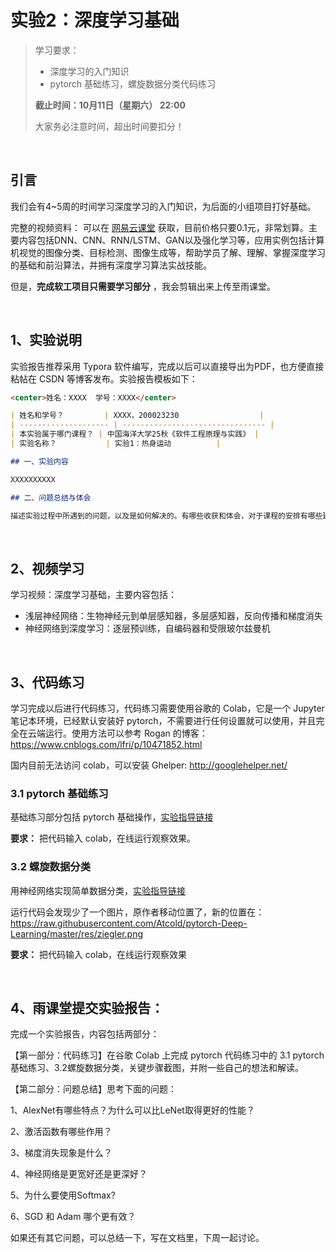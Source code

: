 # 实验2：深度学习基础

> 学习要求：
>
> - 深度学习的入门知识
> - pytorch 基础练习，螺旋数据分类代码练习 
>
> **截止时间：10月11日（星期六） 22:00** 
>
> 大家务必注意时间，超出时间要扣分！

<br>

## 引言

我们会有4~5周的时间学习深度学习的入门知识，为后面的小组项目打好基础。

完整的视频资料： 可以在 [网易云课堂](https://study.163.com/course/introduction/1006498024.htm) 获取，目前价格只要0.1元，非常划算。主要内容包括DNN、CNN、RNN/LSTM、GAN以及强化学习等，应用实例包括计算机视觉的图像分类、目标检测、图像生成等，帮助学员了解、理解、掌握深度学习的基础和前沿算法，并拥有深度学习算法实战技能。

但是，**完成软工项目只需要学习部分** ，我会剪辑出来上传至雨课堂。

<br>




## 1、实验说明

实验报告推荐采用 Typora 软件编写，完成以后可以直接导出为PDF，也方便直接粘帖在 CSDN 等博客发布。实验报告模板如下：

```markdown
<center>姓名：XXXX  学号：XXXX</center>

| 姓名和学号？         | XXXX，200023230                  |
| -------------------- | -------------------------------- |
| 本实验属于哪门课程？ | 中国海洋大学25秋《软件工程原理与实践》 |
| 实验名称？           | 实验1：热身运动          |

## 一、实验内容

XXXXXXXXXX

## 二、问题总结与体会

描述实验过程中所遇到的问题，以及是如何解决的。有哪些收获和体会，对于课程的安排有哪些建议。
```

<br>

## 2、视频学习

学习视频：深度学习基础，主要内容包括：

- 浅层神经⽹络：⽣物神经元到单层感知器，多层感知器，反向传播和梯度消失
- 神经⽹络到深度学习：逐层预训练，⾃编码器和受限玻尔兹曼机

<br>

## 3、代码练习

学习完成以后进行代码练习，代码练习需要使⽤⾕歌的 Colab，它是⼀个 Jupyter 笔记本环境，已经默认安装好 pytorch，不需要进⾏任何设置就可以使⽤，并且完全在云端运⾏。使⽤⽅法可以参考 Rogan 的博客：https://www.cnblogs.com/lfri/p/10471852.html 

国内⽬前⽆法访问 colab，可以安装 Ghelper: http://googlehelper.net/

### **3.1 pytorch 基础练习**

基础练习部分包括 pytorch 基础操作，[实验指导链接](https://oucaigroup.feishu.cn/wiki/Pnpaw9OUoiahoQkI89xcfwfLnWc)

**要求：** 把代码输⼊ colab，在线运⾏观察效果。

### **3.2 螺旋数据分类**

⽤神经⽹络实现简单数据分类，[实验指导链接](https://oucaigroup.feishu.cn/wiki/Nbddwe54fiolLFkoslfcdYcAnZe)

运行代码会发现少了一个图片，原作者移动位置了，新的位置在： https://raw.githubusercontent.com/Atcold/pytorch-Deep-Learning/master/res/ziegler.png

**要求：** 把代码输⼊ colab，在线运⾏观察效果

<br>



## 4、雨课堂提交实验报告：

完成⼀个实验报告，内容包括两部分：

【第⼀部分：代码练习】在⾕歌 Colab 上完成 pytorch 代码练习中的 3.1 pytorch基础练习、3.2螺旋数据分类，关键步骤截图，并附⼀些自己的想法和解读。

【第⼆部分：问题总结】思考下⾯的问题：

1、AlexNet有哪些特点？为什么可以比LeNet取得更好的性能？ 

2、激活函数有哪些作⽤？ 

3、梯度消失现象是什么？

4、神经网络是更宽好还是更深好？

5、为什么要使⽤Softmax? 

6、SGD 和 Adam 哪个更有效？

如果还有其它问题，可以总结⼀下，写在文档里，下周⼀起讨论。

